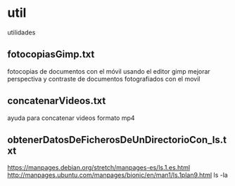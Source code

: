 # util
utilidades 

fotocopiasGimp.txt
------------------
fotocopias de documentos con el móvil
usando el editor gimp
mejorar perspectiva y contraste 
de documentos fotografiados con el movil


concatenarVideos.txt
--------------------
ayuda para concatenar videos formato mp4


obtenerDatosDeFicherosDeUnDirectorioCon_ls.txt
----------------------------------------------
https://manpages.debian.org/stretch/manpages-es/ls.1.es.html
http://manpages.ubuntu.com/manpages/bionic/en/man1/ls.1plan9.html
ls -la 
